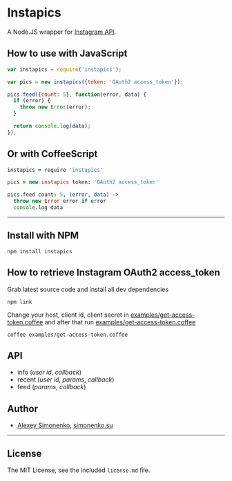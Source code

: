 # Instapics

A Node.JS wrapper for [Instagram API](http://instagram.com/developer/).

How to use with JavaScript
--------------------------

```javascript
var instapics = require('instapics');

var pics = new instapics({token: 'OAuth2 access_token'});

pics.feed({count: 5}, function(error, data) {
  if (error) {
    throw new Error(error);
  }

  return console.log(data);
});
```

Or with CoffeeScript
--------------------

```coffeescript
instapics = require 'instapics'

pics = new instapics token: 'OAuth2 access_token'

pics.feed count: 5, (error, data) ->
  throw new Error error if error
  console.log data
```

----------------

Install with NPM
----------------

	npm install instapics

How to retrieve Instagram OAuth2 access_token
---------------------------------------------

Grab latest source code and install all dev dependencies

	npm link

Change your host, client id, client secret in [examples/get-access-token.coffee](http://github.com/meritt/node-instapics/blob/master/examples/get-access-token.coffee) and after that run [examples/get-access-token.coffee](http://github.com/meritt/node-instapics/blob/master/examples/get-access-token.coffee)

	coffee examples/get-access-token.coffee

API
---

* info (*user id*, *callback*)
* recent (*user id*, *params*, *callback*)
* feed (*params*, *callback*)

Author
------

* [Alexey Simonenko](mailto:alexey@simonenko.su), [simonenko.su](http://simonenko.su)

---

## License

The MIT License, see the included `license.md` file.